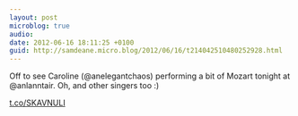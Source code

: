 ```yaml
---
layout: post
microblog: true
audio: 
date: 2012-06-16 18:11:25 +0100
guid: http://samdeane.micro.blog/2012/06/16/t214042510480252928.html
---
```

Off to see Caroline (@anelegantchaos) performing a bit of Mozart tonight at @anlanntair. Oh, and other singers too :)

[t.co/SKAVNULI](http://t.co/SKAVNULI)
